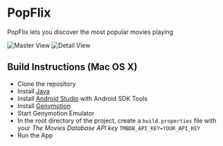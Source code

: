 PopFlix
=======

PopFlix lets you discover the most popular movies playing

![Master View](http://res.cloudinary.com/chi6rag/image/upload/c_scale,w_350/v1459665019/pop_flix/Screen_Shot_2016-04-03_at_11.59.05_AM.png)  ![Detail View](http://res.cloudinary.com/chi6rag/image/upload/c_scale,w_350/v1459665019/pop_flix/Screen_Shot_2016-04-03_at_11.59.34_AM.png)

Build Instructions (Mac OS X)
-----------------------------

- Clone the repository
- Install [Java](https://java.com/en/download/help/download_options.xml)
- Install [Android Studio](http://developer.android.com/sdk/index.html) with Android SDK Tools
- Install [Genymotion](https://www.genymotion.com/)
- Start Genymotion Emulator
- In the root directory of the project, create a `build.properties` file with your *The Movies Database API key* `TMBDB_API_KEY=YOUR_API_KEY`
- Run the App
